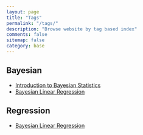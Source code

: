 ```yaml
---
layout: page
title: "Tags"
permalink: "/tags/"
description: "Browse website by tag based index"
comments: false
sitemap: false
category: base
---
```


## Bayesian
- [Introduction to Bayesian Statistics](https://ykkim123.github.io/blog/2020/02/22/Introduction-to-Bayesian-Statistics)
- [Bayesian Linear Regression](https://ykkim123.github.io/blog/2020/02/24/Bayesian-Linear-Regression)


## Regression
- [Bayesian Linear Regression](https://ykkim123.github.io/blog/2020/02/24/Bayesian-Linear-Regression)
